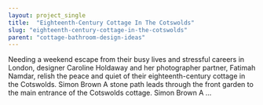 ```yaml
---
layout: project_single
title:  "Eighteenth-Century Cottage In The Cotswolds"
slug: "eighteenth-century-cottage-in-the-cotswolds"
parent: "cottage-bathroom-design-ideas"
---
```

Needing a weekend escape from their busy lives and stressful careers in London, designer Caroline Holdaway and her photographer partner, Fatimah Namdar, relish the peace and quiet of their eighteenth-century cottage in the Cotswolds. Simon Brown A stone path leads through the front garden to the main entrance of the Cotswolds cottage. Simon Brown A …